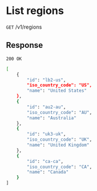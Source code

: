 
# List regions

`GET` /v1/regions


## Response

`200 OK`

```bash
[
    {
        "id": "lb2-us",
        "iso_country_code": "US",
        "name": "United States"
    },
    {
        "id": "au2-au",
        "iso_country_code": "AU",
        "name": "Australia"
    },
    {
        "id": "uk3-uk",
        "iso_country_code": "UK",
        "name": "United Kingdom"
    },
    {
        "id": "ca-ca",
        "iso_country_code": "CA",
        "name": "Canada"
    }
]
```
